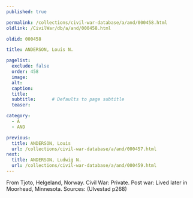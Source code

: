 ```yaml
---
published: true

permalink: /collections/civil-war-database/a/and/000458.html
oldlink: /CivilWar/db/a/and/000458.html

oldid: 000458

title: ANDERSON, Louis N.

pagelist:
  exclude: false
  order: 458
  image: 
  alt:
  caption:
  title:
  subtitle:      # Defaults to page subtitle
  teaser:

category: 
  - A 
  - AND

previous:
  title: ANDERSON, Louis
  url: /collections/civil-war-database/a/and/000457.html  
next:
  title: ANDERSON, Ludwig N.
  url: /collections/civil-war-database/a/and/000459.html   
---
```

From Tjoto, Helgeland, Norway. Civil War: Private. Post war: Lived later in Moorhead, Minnesota. Sources: (Ulvestad p268)